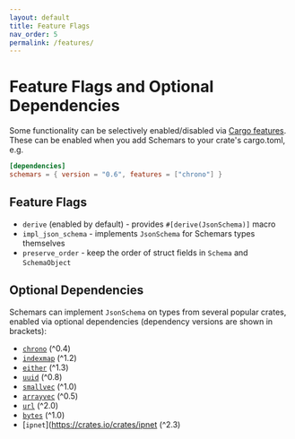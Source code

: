 ```yaml
---
layout: default
title: Feature Flags
nav_order: 5
permalink: /features/
---
```


# Feature Flags and Optional Dependencies

Some functionality can be selectively enabled/disabled via [Cargo features](https://doc.rust-lang.org/cargo/reference/manifest.html#the-features-section). These can be enabled when you add Schemars to your crate's cargo.toml, e.g.
```toml
[dependencies]
schemars = { version = "0.6", features = ["chrono"] }
```

## Feature Flags
- `derive` (enabled by default) - provides `#[derive(JsonSchema)]` macro
- `impl_json_schema` - implements `JsonSchema` for Schemars types themselves
- `preserve_order` - keep the order of struct fields in `Schema` and `SchemaObject`

## Optional Dependencies
Schemars can implement `JsonSchema` on types from several popular crates, enabled via optional dependencies (dependency versions are shown in brackets):
- [`chrono`](https://crates.io/crates/chrono) (^0.4)
- [`indexmap`](https://crates.io/crates/indexmap) (^1.2)
- [`either`](https://crates.io/crates/either) (^1.3)
- [`uuid`](https://crates.io/crates/uuid) (^0.8)
- [`smallvec`](https://crates.io/crates/smallvec) (^1.0)
- [`arrayvec`](https://crates.io/crates/arrayvec) (^0.5)
- [`url`](https://crates.io/crates/url) (^2.0)
- [`bytes`](https://crates.io/crates/bytes) (^1.0)
- [`ipnet`](https://crates.io/crates/ipnet (^2.3)
